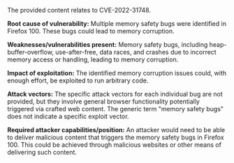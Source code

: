 The provided content relates to CVE-2022-31748.

**Root cause of vulnerability:**
Multiple memory safety bugs were identified in Firefox 100. These bugs could lead to memory corruption.

**Weaknesses/vulnerabilities present:**
Memory safety bugs, including heap-buffer-overflow, use-after-free, data races, and crashes due to incorrect memory access or handling, leading to memory corruption.

**Impact of exploitation:**
The identified memory corruption issues could, with enough effort, be exploited to run arbitrary code.

**Attack vectors:**
The specific attack vectors for each individual bug are not provided, but they involve general browser functionality potentially triggered via crafted web content. The generic term "memory safety bugs" does not indicate a specific exploit vector.

**Required attacker capabilities/position:**
An attacker would need to be able to deliver malicious content that triggers the memory safety bugs in Firefox 100. This could be achieved through malicious websites or other means of delivering such content.